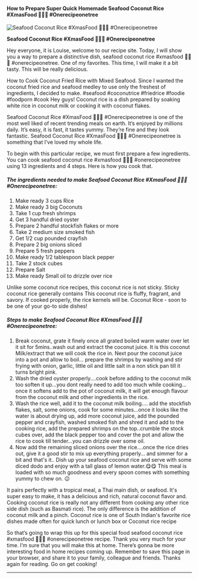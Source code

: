             

#### How to Prepare Super Quick Homemade Seafood Coconut Rice #XmasFood 🥂🍾🌲 #Onerecipeonetree

![Seafood Coconut Rice #XmasFood 🥂🍾🌲 #Onerecipeonetree](https://img-global.cpcdn.com/recipes/6da9d8b64113996b/751x532cq70/seafood-coconut-rice-xmasfood-%f0%9f%a5%82%f0%9f%8d%be%f0%9f%8c%b2-onerecipeonetree-recipe-main-photo.jpg)

**Seafood Coconut Rice #XmasFood 🥂🍾🌲 #Onerecipeonetree**

Hey everyone, it is Louise, welcome to our recipe site. Today, I will show you a way to prepare a distinctive dish, seafood coconut rice #xmasfood 🥂🍾🌲 #onerecipeonetree. One of my favorites. This time, I will make it a bit tasty. This will be really delicious.

How to Cook Coconut Fried Rice with Mixed Seafood. Since I wanted the coconut fried rice and seafood medley to use only the freshest of ingredients, I decided to make. #seafood #coconutrice #friedrice #foodie #foodporn #cook Hey guys! Coconut rice is a dish prepared by soaking white rice in coconut milk or cooking it with coconut flakes.

Seafood Coconut Rice #XmasFood 🥂🍾🌲 #Onerecipeonetree is one of the most well liked of recent trending meals on earth. It’s enjoyed by millions daily. It’s easy, it is fast, it tastes yummy. They’re fine and they look fantastic. Seafood Coconut Rice #XmasFood 🥂🍾🌲 #Onerecipeonetree is something that I’ve loved my whole life.

To begin with this particular recipe, we must first prepare a few ingredients. You can cook seafood coconut rice #xmasfood 🥂🍾🌲 #onerecipeonetree using 13 ingredients and 4 steps. Here is how you cook that.

##### The ingredients needed to make Seafood Coconut Rice #XmasFood 🥂🍾🌲 #Onerecipeonetree:

1.  Make ready 3 cups Rice
2.  Make ready 3 big Coconuts
3.  Take 1 cup fresh shrimps
4.  Get 3 handful dried oyster
5.  Prepare 2 handful stockfish flakes or more
6.  Take 2 medium size smoked fish
7.  Get 1/2 cup pounded crayfish
8.  Prepare 2 big onions sliced
9.  Prepare 5 fresh peppers
10.  Make ready 1/2 tablespoon black pepper
11.  Take 2 stock cubes
12.  Prepare Salt
13.  Make ready Small oil to drizzle over rice

Unlike some coconut rice recipes, this coconut rice is not sticky. Sticky coconut rice generally contains This coconut rice is fluffy, fragrant, and savory. If cooked properly, the rice kernels will be. Coconut Rice - soon to be one of your go-to side dishes!

##### Steps to make Seafood Coconut Rice #XmasFood 🥂🍾🌲 #Onerecipeonetree:

1.  Break coconut, grate it finely once all grated boiled warm water over let it sit for 5mins..wash out and extract the coconut juice. It is this coconut Milk/extract that we will cook the rice in. Next pour the coconut juice into a pot and allow to boil… prepare the shrimps by washing and stir frying with onion, garlic, little oil and little salt in a non stick pan till it turns bright pink.
2.  Wash the dried oyster properly….cook before adding to the coconut milk too soften it up…you dont really need to add too much while cooking… once it softens add to the pot of coconut milk, it will get enough flavour from the coconut milk and other ingredients in the rice.
3.  Wash the rice well, add it to the coconut milk boiling…. add the stockfish flakes, salt, some onions, cook for some minutes…once it looks like the water is about drying up, add more coconut juice, add the pounded pepper and crayfish, washed smoked fish and shred it and add to the cooking rice, add the prepared shrimps on the top..crumble the stock cubes over, add the black pepper too and cover the pot and allow the rice to cook till tender…you can drizzle over some oil.
4.  Now add the remaining sliced onions over the rice….once the rice dries out, give it a good stir to mix up everything properly… and simmer for a bit and that's it.. Dish up your seafood coconut rice and serve with some diced dodo and enjoy with a tall glass of lemon water.😋😋 This meal is loaded with so much goodness and every spoon comes with something yummy to chew on. 😉

It pairs perfectly with a tropical meal, a Thai main dish, or seafood. It's super easy to make, it has a delicious and rich, natural coconut flavor and. Cooking coconut rice is really not any different from cooking any other rice side dish (such as Basmati rice). The only difference is the addition of coconut milk and a pinch. Coconut rice is one of South Indian's favorite rice dishes made often for quick lunch or lunch box or Coconut rice recipe

So that’s going to wrap this up for this special food seafood coconut rice #xmasfood 🥂🍾🌲 #onerecipeonetree recipe. Thank you very much for your time. I’m sure that you will make this at home. There’s gonna be more interesting food in home recipes coming up. Remember to save this page in your browser, and share it to your family, colleague and friends. Thanks again for reading. Go on get cooking!

* * *